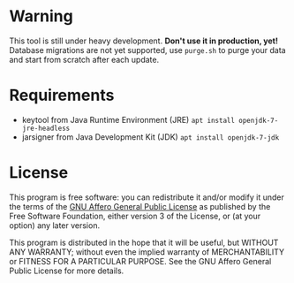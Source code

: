 # Warning

This tool is still under heavy development.
**Don't use it in production, yet!**
Database migrations are not yet supported, use `purge.sh` to purge your data
and start from scratch after each update.

# Requirements

* keytool from Java Runtime Environment (JRE)
  `apt install openjdk-7-jre-headless`
* jarsigner from Java Development Kit (JDK)
  `apt install openjdk-7-jdk`

# License

This program is free software: you can redistribute it and/or modify it
under the terms of the [GNU Affero General Public License](/LICENSE)
as published by the Free Software Foundation,
either version 3 of the License,
or (at your option) any later version.

This program is distributed in the hope that it will be useful,
but WITHOUT ANY WARRANTY;
without even the implied warranty of MERCHANTABILITY or FITNESS FOR A PARTICULAR PURPOSE.
See the GNU Affero General Public License for more details.
